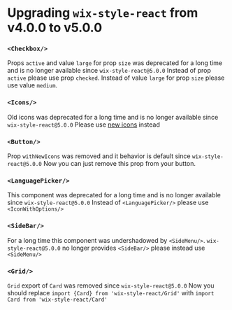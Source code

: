 # Upgrading `wix-style-react` from v4.0.0 to v5.0.0

### `<Checkbox/>`

Props `active` and value `large` for prop `size` was deprecated for a long time and is no longer available since `wix-style-react@5.0.0`
Instead of prop `active` please use prop `checked`.
Instead of value `large` for prop `size` please use value `medium`.

### `<Icons/>`

Old icons was deprecated for a long time and is no longer available since `wix-style-react@5.0.0`
Please use [new icons](https://github.com/wix/wix-style-react/blob/master/docs/NEW_ICONS_MIGRATION.md) instead

### `<Button/>`

Prop `withNewIcons` was removed and it behavior is default since `wix-style-react@5.0.0`
Now you can just remove this prop from your button.

### `<LanguagePicker/>`

This component was deprecated for a long time and is no longer available since `wix-style-react@5.0.0`
Instead of `<LanguagePicker/>` please use `<IconWithOptions/>`

### `<SideBar/>`

For a long time this component was undershadowed by `<SideMenu/>`.
`wix-style-react@5.0.0` no longer provides `<SideBar/>` please instead
use `<SideMenu/>`

### `<Grid/>`

`Grid` export of `Card` was removed since `wix-style-react@5.0.0`
Now you should replace
`import {Card} from 'wix-style-react/Grid'`
with
`import Card from 'wix-style-react/Card'`
